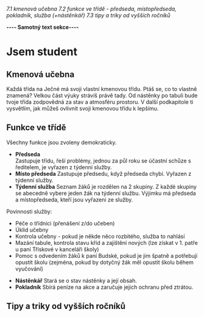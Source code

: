 *7.1 kmenová učebna*
*7.2 funkce ve třídě - předseda, místopředseda, pokladník, služba (+nástěnkář)*
*7.3 tipy a triky od vyšších ročníků*

**---- Samotný text sekce----**

# Jsem student


## Kmenová učebna
Každá třída na Ječné má svoji vlastní kmenovou třídu. Ptáš se, co to vlastně znamená? Velkou část výuky strávíš právě tady. Od nástěnky po tabuli bude tvoje třída zodpovědná za stav a atmosféru prostoru. V další podkapitole ti vysvětlím, jak můžeš ovlivnit svoji kmenovou třídu k lepšímu.
## Funkce ve třídě
Všechny funkce jsou zvoleny demokraticky.
* **Předseda** <br/> 
Zastupuje třídu, řeší problémy, jednou za půl roku se účastní schůze s ředitelem, je vyřazen z týdenní služby.
* **Místo předseda**
Zastupuje předsedu, když předseda chybí. Vyřazen z týdenní služby.
* **Týdenní služba**
Seznam žáků je rozdělen na 2 skupiny. Z každé skupiny se abecedně vybere jeden žák na týdenní službu. Výjimku má předseda a místopředseda, kteří jsou vyřazeni ze služby.

Povinnosti služby: 
- Péče o třídnici (přenášení z/do učeben)
- Úklid učebny 
- Kontrola učebny - pokud je někde něco rozbitého, služba to nahlásí 
- Mazání tabule, kontrola stavu kříd a zajištění nových (lze získat v 1. patře u paní Třískové v kanceláři školy)
- Pomoc s odvedením žáků k paní Budské, pokud je jim špatně a potřebují opustit školu (zejména, pokud by dotyčný žák měl opustit školu během vyučování)
* **Nástěnkář**
Stará se o stav nástěnky a její obsah. 
* **Pokladník**
Sbírá peníze na akce a zaručuje jejich ochranu před ztrátou.
## Tipy a triky od vyšších ročníků